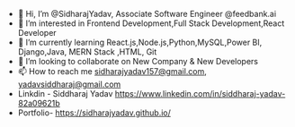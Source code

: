 - 👋 Hi, I’m @SidharajYadav, Associate Software Engineer @feedbank.ai
- 👀 I’m interested in Frontend Development,Full Stack Development,React Developer      
- 🌱 I’m currently learning React.js,Node.js,Python,MySQL,Power BI, Django,Java, MERN Stack ,HTML, Git 
- 💞️ I’m looking to collaborate on New Company & New Developers   
- 📫 How to reach me sidharajyadav157@gmail.com, yadavsiddharaj@gmail.com   
- Linkdin - Siddharaj Yadav  https://www.linkedin.com/in/siddharaj-yadav-82a09621b      
- Portfolio- https://sidharajyadav.github.io/  
<!--- 
SidharajYadav/SidharajYadav is a ✨ special ✨ repository because its `README.md` (this file) appears on your GitHub profile.
You can click the Preview link to take a look at your changes..
---> 

 
